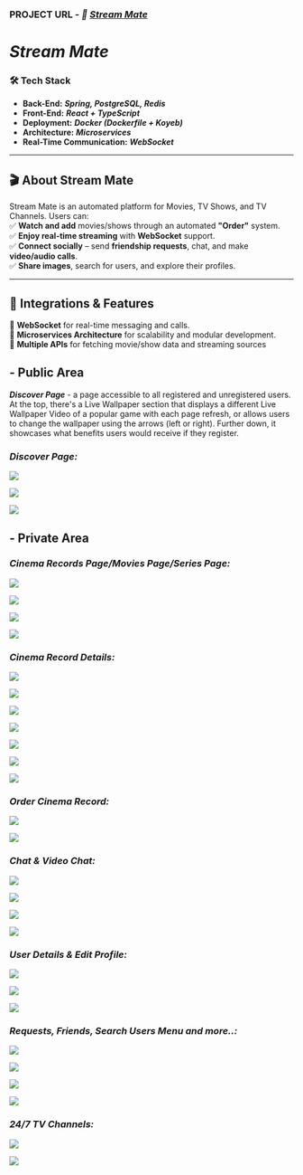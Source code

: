 ### PROJECT URL - __*🔗 [Stream Mate](https://stream-mate-org.netlify.app)*__

# __*Stream Mate*__

### 🛠 Tech Stack
- **Back-End:** __*Spring, PostgreSQL, Redis*__
- **Front-End:** __*React + TypeScript*__
- **Deployment:** __*Docker (Dockerfile + Koyeb)*__
- **Architecture:** __*Microservices*__
- **Real-Time Communication:** __*WebSocket*__

---

## 🎬 About Stream Mate  
Stream Mate is an automated platform for Movies, TV Shows, and TV Channels. Users can:  
✅ **Watch and add** movies/shows through an automated **"Order"** system.  
✅ **Enjoy real-time streaming** with **WebSocket** support.  
✅ **Connect socially** – send **friendship requests**, chat, and make **video/audio calls**.  
✅ **Share images**, search for users, and explore their profiles.  

---

## 🔌 Integrations & Features  
🚀 **WebSocket** for real-time messaging and calls.  
🔄 **Microservices Architecture** for scalability and modular development.  
🔗 **Multiple APIs** for fetching movie/show data and streaming sources

## - Public Area


__*Discover Page*__ - a page accessible to all registered and unregistered users. At the top, there's a Live Wallpaper section that displays a different Live Wallpaper Video of a popular game with each page refresh, or allows users to change the wallpaper using the arrows (left or right). Further down, it showcases what benefits users would receive if they register.


### __*Discover Page:*__

![](stream-mate-design/rsz_screenshot_7.webp)

![](stream-mate-design/rsz_screenshot_8.webp)

![](stream-mate-design/Screenshot_9.webp)


## - Private Area


### __*Cinema Records Page/Movies Page/Series Page:*__

![](stream-mate-design/rsz_screenshot_10.webp)

![](stream-mate-design/rsz_screenshot_11.webp)

![](stream-mate-design/rsz_screenshot_12.png)

![](stream-mate-design/rsz_screenshot_13.webp)


### __*Cinema Record Details:*__

![](stream-mate-design/rsz_screenshot_14.webp)

![](stream-mate-design/rsz_screenshot_15.webp)

![](stream-mate-design/rsz_screenshot_16.webp)

![](stream-mate-design/rsz_screenshot_17.webp)

![](stream-mate-design/rsz_screenshot_18.png)

![](stream-mate-design/rsz_screenshot_19.webp)

![](stream-mate-design/rsz_screenshot_20.webp)


### __*Order Cinema Record:*__

![](stream-mate-design/rsz_screenshot_21.png)

![](stream-mate-design/rsz_screenshot_22.webp)


### __*Chat & Video Chat:*__

![](stream-mate-design/rsz_screenshot_23.webp)

![](stream-mate-design/rsz_screenshot_24.webp)

![](stream-mate-design/rsz_screenshot_25.webp)

![](stream-mate-design/rsz_screenshot_26.webp)


### __*User Details & Edit Profile:*__

![](stream-mate-design/rsz_screenshot_29.webp)

![](stream-mate-design/rsz_screenshot_30.webp)

![](stream-mate-design/rsz_screenshot_33.webp)


### __*Requests, Friends, Search Users Menu and more..:*__

![](stream-mate-design/Screenshot_27.webp)

![](stream-mate-design/Screenshot_28.webp)

![](stream-mate-design/rsz_screenshot_31.webp)

![](stream-mate-design/rsz_screenshot_32.png)


### __*24/7 TV Channels:*__

![](stream-mate-design/rsz_screenshot_34.webp)

![](stream-mate-design/rsz_screenshot_35.webp)








